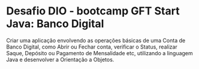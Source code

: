 # Desafio DIO - bootcamp GFT Start Java: Banco Digital
Criar uma aplicação envolvendo as operações básicas de uma Conta de Banco Digital, como Abrir ou Fechar conta, verificar o Status, realizar Saque, Depósito ou Pagamento de Mensalidade etc, utilizando a linguagem Java e desenvolver a Orientação a Objetos.
